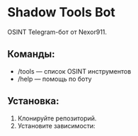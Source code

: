 # Shadow Tools Bot

OSINT Telegram-бот от Nexor911.

## Команды:
- /tools — список OSINT инструментов
- /help — помощь по боту

## Установка:
1. Клонируйте репозиторий.
2. Установите зависимости:

